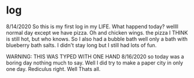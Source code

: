 # log
8/14/2020
So this is my first log in my LIFE.
What happend today? 
wellll normal day except we have pizza. Oh and chicken wings.
the pizza I THINK is still hot, but who knows.
So I also had a bubble bath well only a bath with blueberry bath salts.
I didn't stay long but I still had lots of fun.

WARNING: THIS WAS TYPED WITH ONE HAND
8/16/2020
so today was a boring day nothing much to say.
Well I did try to make a paper city in only one day.
Rediculus right. Well Thats all.
